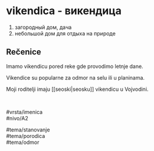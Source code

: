 # vikendica - викендица

1. загородный дом, дача  
2. небольшой дом для отдыха на природе

## Rečenice

Imamo vikendicu pored reke gde provodimo letnje dane.

Vikendice su popularne za odmor na selu ili u planinama.

Moji roditelji imaju [[seoski|seosku]] vikendicu u Vojvodini.

<br>

#vrsta/imenica  
#nivo/A2  

#tema/stanovanje  
#tema/porodica  
#tema/odmor  

